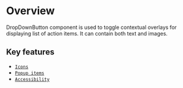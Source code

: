 # Overview

DropDownButton component is used to toggle contextual overlays for displaying list of action items. It can contain both text and images.

## Key features

* [`Icons`](./icons#icons)
* [`Popup items`](./popup-items#popup-items)
* [`Accessibility`](./accessibility#accessibility)
